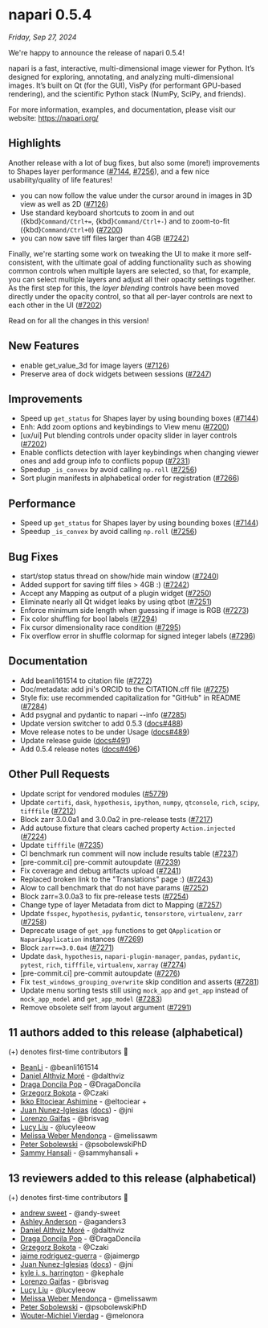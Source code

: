 # napari 0.5.4

*Friday, Sep 27, 2024*

We're happy to announce the release of napari 0.5.4!

napari is a fast, interactive, multi-dimensional image viewer for Python. It’s
designed for exploring, annotating, and analyzing multi-dimensional images.
It’s built on Qt (for the GUI), VisPy (for performant GPU-based rendering), and
the scientific Python stack (NumPy, SciPy, and friends).

For more information, examples, and documentation, please visit our website:
https://napari.org/

## Highlights

Another release with a lot of bug fixes, but also some (more!) improvements to
Shapes layer performance ([#7144](https://github.com/napari/napari/pull/7144),
[#7256](https://github.com/napari/napari/pull/7256)), and a few nice
usability/quality of life features!

- you can now follow the value under the cursor around in images in 3D view as
  well as 2D ([#7126](https://github.com/napari/napari/pull/7126))
- Use standard keyboard shortcuts to zoom in and out ({kbd}`Command/Ctrl+=`,
  {kbd}`Command/Ctrl+-`) and to zoom-to-fit ({kbd}`Command/Ctrl+0`)
  ([#7200](https://github.com/napari/napari/pull/7200))
- you can now save tiff files larger than 4GB
  ([#7242](https://github.com/napari/napari/pull/7242))

Finally, we're starting some work on tweaking the UI to make it more
self-consistent, with the ultimate goal of adding functionality such as showing
common controls when multiple layers are selected, so that, for example, you
can select multiple layers and adjust all their opacity settings together. As
the first step for this, the *layer blending* controls have been moved directly
under the opacity control, so that all per-layer controls are next to each
other in the UI ([#7202](https://github.com/napari/napari/pull/7202))

Read on for all the changes in this version!

## New Features

- enable get_value_3d for image layers ([#7126](https://github.com/napari/napari/pull/7126))
- Preserve area of dock widgets between sessions ([#7247](https://github.com/napari/napari/pull/7247))

## Improvements

- Speed up `get_status` for Shapes layer by using bounding boxes ([#7144](https://github.com/napari/napari/pull/7144))
- Enh: Add zoom options and keybindings to View menu ([#7200](https://github.com/napari/napari/pull/7200))
- [ux/ui] Put blending controls under opacity slider in layer controls ([#7202](https://github.com/napari/napari/pull/7202))
- Enable conflicts detection with layer keybindings when changing viewer ones and add group info to conflicts popup ([#7231](https://github.com/napari/napari/pull/7231))
- Speedup `_is_convex` by avoid calling `np.roll` ([#7256](https://github.com/napari/napari/pull/7256))
- Sort plugin manifests in alphabetical order for registration ([#7266](https://github.com/napari/napari/pull/7266))

## Performance

- Speed up `get_status` for Shapes layer by using bounding boxes ([#7144](https://github.com/napari/napari/pull/7144))
- Speedup `_is_convex` by avoid calling `np.roll` ([#7256](https://github.com/napari/napari/pull/7256))

## Bug Fixes

- start/stop status thread on show/hide main window ([#7240](https://github.com/napari/napari/pull/7240))
- Added support for saving tiff files > 4GB :) ([#7242](https://github.com/napari/napari/pull/7242))
- Accept any Mapping as output of a plugin widget ([#7250](https://github.com/napari/napari/pull/7250))
- Eliminate nearly all Qt widget leaks by using qtbot ([#7251](https://github.com/napari/napari/pull/7251))
- Enforce minimum side length when guessing if image is RGB ([#7273](https://github.com/napari/napari/pull/7273))
- Fix color shuffling for bool labels ([#7294](https://github.com/napari/napari/pull/7294))
- Fix cursor dimensionality race condition ([#7295](https://github.com/napari/napari/pull/7295))
- Fix overflow error in shuffle colormap for signed integer labels ([#7296](https://github.com/napari/napari/pull/7296))

## Documentation

- Add beanli161514 to citation file ([#7272](https://github.com/napari/napari/pull/7272))
- Doc/metadata: add jni's ORCID to the CITATION.cff file ([#7275](https://github.com/napari/napari/pull/7275))
- Style fix: use recommended capitalization for "GitHub" in README ([#7284](https://github.com/napari/napari/pull/7284))
- Add psygnal and pydantic to napari --info ([#7285](https://github.com/napari/napari/pull/7285))
- Update version switcher to add 0.5.3 ([docs#488](https://github.com/napari/docs/pull/488))
- Move release notes to be under Usage ([docs#489](https://github.com/napari/docs/pull/489))
- Update release guide ([docs#491](https://github.com/napari/docs/pull/491))
- Add 0.5.4 release notes ([docs#496](https://github.com/napari/docs/pull/496))

## Other Pull Requests

- Update script for vendored modules ([#5779](https://github.com/napari/napari/pull/5779))
- Update `certifi`, `dask`, `hypothesis`, `ipython`, `numpy`, `qtconsole`, `rich`, `scipy`, `tifffile` ([#7212](https://github.com/napari/napari/pull/7212))
- Block zarr 3.0.0a1 and 3.0.0a2 in pre-release tests ([#7217](https://github.com/napari/napari/pull/7217))
- Add autouse fixture that clears cached property `Action.injected` ([#7224](https://github.com/napari/napari/pull/7224))
- Update `tifffile` ([#7235](https://github.com/napari/napari/pull/7235))
- CI benchmark run comment will now include results table ([#7237](https://github.com/napari/napari/pull/7237))
- [pre-commit.ci] pre-commit autoupdate ([#7239](https://github.com/napari/napari/pull/7239))
- Fix coverage and debug artifacts upload ([#7241](https://github.com/napari/napari/pull/7241))
- Replaced broken link to the "Translations" page :) ([#7243](https://github.com/napari/napari/pull/7243))
- Alow to call benchmark that do not have params ([#7252](https://github.com/napari/napari/pull/7252))
- Block zarr=3.0.0a3 to fix pre-release tests ([#7254](https://github.com/napari/napari/pull/7254))
- Change type of layer Metadata from dict to Mapping ([#7257](https://github.com/napari/napari/pull/7257))
- Update `fsspec`, `hypothesis`, `pydantic`, `tensorstore`, `virtualenv`, `zarr` ([#7258](https://github.com/napari/napari/pull/7258))
- Deprecate usage of `get_app` functions to get `QApplication` or `NapariApplication` instances ([#7269](https://github.com/napari/napari/pull/7269))
- Block `zarr==3.0.0a4` ([#7271](https://github.com/napari/napari/pull/7271))
- Update `dask`, `hypothesis`, `napari-plugin-manager`, `pandas`, `pydantic`, `pytest`, `rich`, `tifffile`, `virtualenv`, `xarray` ([#7274](https://github.com/napari/napari/pull/7274))
- [pre-commit.ci] pre-commit autoupdate ([#7276](https://github.com/napari/napari/pull/7276))
- Fix `test_windows_grouping_overwrite` skip condition and asserts ([#7281](https://github.com/napari/napari/pull/7281))
- Update menu sorting tests still using `mock_app` and `get_app` instead of `mock_app_model` and `get_app_model` ([#7283](https://github.com/napari/napari/pull/7283))
- Remove obsolete self from layout argument ([#7291](https://github.com/napari/napari/pull/7291))


## 11 authors added to this release (alphabetical)

(+) denotes first-time contributors 🥳

- [BeanLi](https://github.com/napari/napari/commits?author=beanli161514) - @beanli161514
- [Daniel Althviz Moré](https://github.com/napari/napari/commits?author=dalthviz) - @dalthviz
- [Draga Doncila Pop](https://github.com/napari/napari/commits?author=DragaDoncila) - @DragaDoncila
- [Grzegorz Bokota](https://github.com/napari/napari/commits?author=Czaki) - @Czaki
- [Ikko Eltociear Ashimine](https://github.com/napari/napari/commits?author=eltociear) - @eltociear +
- [Juan Nunez-Iglesias](https://github.com/napari/napari/commits?author=jni) ([docs](https://github.com/napari/docs/commits?author=jni))  - @jni
- [Lorenzo Gaifas](https://github.com/napari/napari/commits?author=brisvag) - @brisvag
- [Lucy Liu](https://github.com/napari/napari/commits?author=lucyleeow) - @lucyleeow
- [Melissa Weber Mendonça](https://github.com/napari/docs/commits?author=melissawm) - @melissawm
- [Peter Sobolewski](https://github.com/napari/napari/commits?author=psobolewskiPhD) - @psobolewskiPhD
- [Sammy Hansali](https://github.com/napari/napari/commits?author=sammyhansali) - @sammyhansali +


## 13 reviewers added to this release (alphabetical)

(+) denotes first-time contributors 🥳

- [andrew sweet](https://github.com/napari/docs/commits?author=andy-sweet) - @andy-sweet
- [Ashley Anderson](https://github.com/napari/docs/commits?author=aganders3) - @aganders3
- [Daniel Althviz Moré](https://github.com/napari/napari/commits?author=dalthviz) - @dalthviz
- [Draga Doncila Pop](https://github.com/napari/napari/commits?author=DragaDoncila) - @DragaDoncila
- [Grzegorz Bokota](https://github.com/napari/napari/commits?author=Czaki) - @Czaki
- [jaime rodriguez-guerra](https://github.com/napari/docs/commits?author=jaimergp) - @jaimergp
- [Juan Nunez-Iglesias](https://github.com/napari/napari/commits?author=jni) ([docs](https://github.com/napari/docs/commits?author=jni))  - @jni
- [kyle i. s. harrington](https://github.com/napari/docs/commits?author=kephale) - @kephale
- [Lorenzo Gaifas](https://github.com/napari/napari/commits?author=brisvag) - @brisvag
- [Lucy Liu](https://github.com/napari/napari/commits?author=lucyleeow) - @lucyleeow
- [Melissa Weber Mendonça](https://github.com/napari/docs/commits?author=melissawm) - @melissawm
- [Peter Sobolewski](https://github.com/napari/napari/commits?author=psobolewskiPhD) - @psobolewskiPhD
- [Wouter-Michiel Vierdag](https://github.com/napari/docs/commits?author=melonora) - @melonora

